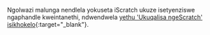 Ngolwazi malunga nendlela yokuseta iScratch ukuze isetyenziswe ngaphandle kweintanethi, ndwendwela [yethu 'Ukuqalisa ngeScratch' isikhokelo](https://projects.raspberrypi.org/xh-ZA/projects/getting-started-scratch/1){:target="_blank"}.
